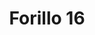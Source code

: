 ---
title: 'Forillo 16'
description: ''
credit: 'Place Holder'
style: ''
project: 'Forillo'
type: 'photo'
pathToImage: '/gallery/forillo/forillo-16.jpg'
alt: 'Forillo 16'
width: 2160
height: 2911
priority: 0
...